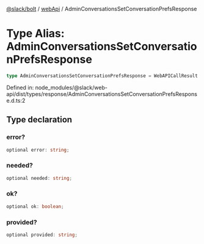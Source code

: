 [@slack/bolt](../../../../index.md) / [webApi](../index.md) / AdminConversationsSetConversationPrefsResponse

# Type Alias: AdminConversationsSetConversationPrefsResponse

```ts
type AdminConversationsSetConversationPrefsResponse = WebAPICallResult & object;
```

Defined in: node\_modules/@slack/web-api/dist/types/response/AdminConversationsSetConversationPrefsResponse.d.ts:2

## Type declaration

### error?

```ts
optional error: string;
```

### needed?

```ts
optional needed: string;
```

### ok?

```ts
optional ok: boolean;
```

### provided?

```ts
optional provided: string;
```
